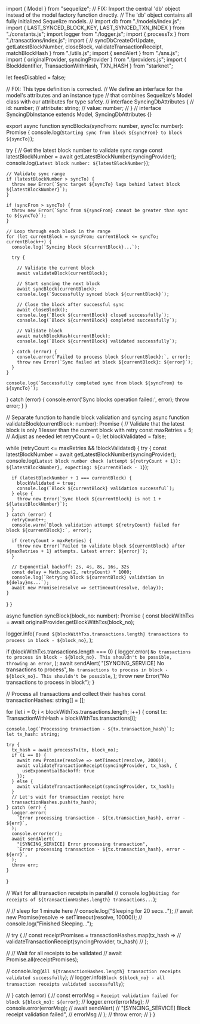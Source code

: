 
import { Model } from "sequelize";
// FIX: Import the central 'db' object instead of the model factory function directly.
// The 'db' object contains all fully initialized Sequelize models.
// import db from "./models/index.js";
import { LAST_SYNCED_BLOCK_KEY, LAST_SYNCED_TXN_INDEX } from "./constants.js";
import logger from "./logger.js";
import {
  processTx
} from "./transactions/index.js";
import {
  // syncDbCreateOrUpdate,
  getLatestBlockNumber,
  closeBlock,
  validateTransactionReceipt,
  matchBlockHash
} from "./utils.js";
import { sendAlert } from "./sns.js";
import { originalProvider, syncingProvider } from "./providers.js";
import { BlockIdentifier, TransactionWithHash, TXN_HASH } from "starknet";

let feesDisabled = false;

// FIX: This type definition is corrected.
// We define an interface for the model's attributes and an instance type
// that combines Sequelize's Model class with our attributes for type safety.
// interface SyncingDbAttributes {
//   id: number;
//   attribute: string;
//   value: number;
// }
// interface SyncingDbInstance extends Model<SyncingDbAttributes>, SyncingDbAttributes {}

export async function syncBlocks(syncFrom: number, syncTo: number): Promise<void> {
  console.log(`Starting sync from block ${syncFrom} to block ${syncTo}`);

  try {
    // Get the latest block number to validate sync range
    const latestBlockNumber = await getLatestBlockNumber(syncingProvider);
    console.log(`Latest block number: ${latestBlockNumber}`);

    // Validate sync range
    if (latestBlockNumber > syncTo) {
      throw new Error(`Sync target ${syncTo} lags behind latest block ${latestBlockNumber}`);
    }

    if (syncFrom > syncTo) {
      throw new Error(`Sync from ${syncFrom} cannot be greater than sync to ${syncTo}`);
    }

    // Loop through each block in the range
    for (let currentBlock = syncFrom; currentBlock <= syncTo; currentBlock++) {
      console.log(`Syncing block ${currentBlock}...`);

      try {

        // Validate the current block
        await validateBlock(currentBlock);

        // Start syncing the next block
        await syncBlock(currentBlock);
        console.log(`Successfully synced block ${currentBlock}`);

        // Close the block after successful sync
        await closeBlock();
        console.log(`Block ${currentBlock} closed successfully`);
        console.log(`Block ${currentBlock} completed successfully`);

        // Validate block
        await matchBlockHash(currentBlock);
        console.log(`Block ${currentBlock} validated successfully`);

      } catch (error) {
        console.error(`Failed to process block ${currentBlock}:`, error);
        throw new Error(`Sync failed at block ${currentBlock}: ${error}`);
      }
    }

    console.log(`Successfully completed sync from block ${syncFrom} to ${syncTo}`);

  } catch (error) {
    console.error('Sync blocks operation failed:', error);
    throw error;
  }
}

// Separate function to handle block validation and syncing
async function validateBlock(currentBlock: number): Promise<void> {
  // Validate that the latest block is only 1 lesser than the current block with retry
  const maxRetries = 5; // Adjust as needed
  let retryCount = 0;
  let blockValidated = false;

  while (retryCount <= maxRetries && !blockValidated) {
    try {
      const latestBlockNumber = await getLatestBlockNumber(syncingProvider);
      console.log(`Latest block number check (attempt ${retryCount + 1}): ${latestBlockNumber}, expecting: ${currentBlock - 1}`);

      if (latestBlockNumber + 1 === currentBlock) {
        blockValidated = true;
        console.log(`Block ${currentBlock} validation successful`);
      } else {
        throw new Error(`Sync block ${currentBlock} is not 1 + ${latestBlockNumber}`);
      }
    } catch (error) {
      retryCount++;
      console.warn(`Block validation attempt ${retryCount} failed for block ${currentBlock}:`, error);

      if (retryCount > maxRetries) {
        throw new Error(`Failed to validate block ${currentBlock} after ${maxRetries + 1} attempts. Latest error: ${error}`);
      }

      // Exponential backoff: 2s, 4s, 8s, 16s, 32s
      const delay = Math.pow(2, retryCount) * 1000;
      console.log(`Retrying block ${currentBlock} validation in ${delay}ms...`);
      await new Promise(resolve => setTimeout(resolve, delay));
    }
  }
}

async function syncBlock(block_no: number): Promise<void> {
  const blockWithTxs = await originalProvider.getBlockWithTxs(block_no);

  logger.info(
    `Found ${blockWithTxs.transactions.length} transactions to process in block - ${block_no}`,
  );

  if (blockWithTxs.transactions.length === 0) {
    logger.error(
      `No transactions to process in block - ${block_no}. This shouldn't be possible, throwing an error`,
    );
    await sendAlert(
      "[SYNCING_SERVICE] No transactions to process",
      `No transactions to process in block - ${block_no}. This shouldn't be possible`,
    );
    throw new Error("No transactions to process in block");
  }

  // Process all transactions and collect their hashes
  const transactionHashes: string[] = [];

  for (let i = 0; i < blockWithTxs.transactions.length; i++) {
    const tx: TransactionWithHash = blockWithTxs.transactions[i];

    console.log(`Processing transaction - ${tx.transaction_hash}`);
    let tx_hash: string;

    try {
      tx_hash = await processTx(tx, block_no);
      if (i == 0) {
        await new Promise(resolve => setTimeout(resolve, 2000));
        await validateTransactionReceipt(syncingProvider, tx_hash, {
          useExponentialBackoff: true
        });
      } else {
        await validateTransactionReceipt(syncingProvider, tx_hash);
      }
      // Let's wait for transaction receipt here
      transactionHashes.push(tx_hash);
    } catch (err) {
      logger.error(
        `Error processing transaction - ${tx.transaction_hash}, error - ${err}`,
      );
      console.error(err);
      await sendAlert(
        "[SYNCING_SERVICE] Error processing transaction",
        `Error processing transaction - ${tx.transaction_hash}, error - ${err}`,
      );
      throw err;
    }
  }

  // Wait for all transaction receipts in parallel
  // console.log(`Waiting for receipts of ${transactionHashes.length} transactions...`);

  // // sleep for 1 minute here
  // console.log("Sleeping for 20 secs...");
  // await new Promise(resolve => setTimeout(resolve, 10000));
  // console.log("Finished Sleeping...");

  // try {
  //   const receiptPromises = transactionHashes.map(tx_hash =>
  //     validateTransactionReceipt(syncingProvider, tx_hash)
  //   );

  //   // Wait for all receipts to be validated
  //   await Promise.all(receiptPromises);

  //   console.log(`All ${transactionHashes.length} transaction receipts validated successfully`);
  //   logger.info(`Block ${block_no} - all transaction receipts validated successfully`);

  // } catch (error) {
  //   const errorMsg = `Receipt validation failed for block ${block_no}: ${error}`;
  //   logger.error(errorMsg);
  //   console.error(errorMsg);
  //   await sendAlert(
  //     "[SYNCING_SERVICE] Block receipt validation failed",
  //     errorMsg
  //   );
  //   throw error;
  // }
}
